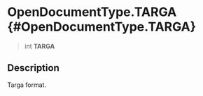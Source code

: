 OpenDocumentType.TARGA {#OpenDocumentType.TARGA}
======================

> int **TARGA**

Description
-----------

Targa format.
